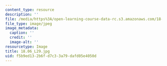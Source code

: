 ```yaml
---
content_type: resource
description: ''
file: /media/https%3A/open-learning-course-data-rc.s3.amazonaws.com/18-06-linear-algebra-spring-2010/f5b9ed132b6fd7c33a79dafd05e4050d_18.06_L29.jpg
file_type: image/jpeg
image_metadata:
  caption: ''
  credit: ''
  image-alt: ''
resourcetype: Image
title: 18.06_L29.jpg
uid: f5b9ed13-2b6f-d7c3-3a79-dafd05e4050d
---
```

